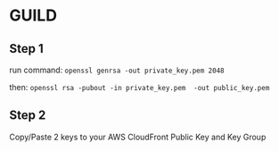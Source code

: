 # GUILD

## Step 1

run command: `openssl genrsa -out private_key.pem 2048`

then: `openssl rsa -pubout -in private_key.pem  -out public_key.pem`

## Step 2

Copy/Paste 2 keys to your AWS CloudFront Public Key and Key Group
